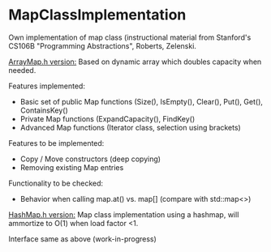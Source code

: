 # MapClassImplementation
Own implementation of map class (instructional material from Stanford's CS106B "Programming Abstractions", Roberts, Zelenski.

<ins>ArrayMap.h version:</ins>
Based on dynamic array which doubles capacity when needed.</br>

Features implemented:
* Basic set of public Map functions (Size(), IsEmpty(), Clear(), Put(), Get(), ContainsKey()
* Private Map functions (ExpandCapacity(), FindKey()
* Advanced Map functions (Iterator class, selection using brackets)

Features to be implemented:
* Copy / Move constructors (deep copying)
* Removing existing Map entries

Functionality to be checked:
* Behavior when calling map.at() vs. map[] (compare with std::map<>)

<ins>HashMap.h version:</ins>
Map class implementation using a hashmap, will ammortize to O(1) when load factor <1.</br>

Interface same as above (work-in-progress)

